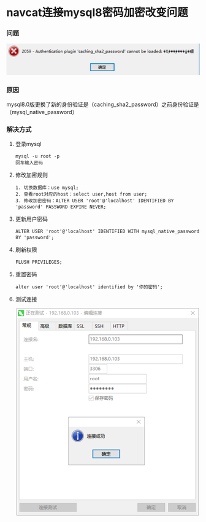# navcat连接mysql8密码加密改变问题

### 问题

![1570197902588](.\解决navcat无法连接mysql8问题.assets\1570197902588.png)

### 原因

mysql8.0版更换了新的身份验证是（caching_sha2_password）之前身份验证是（mysql_native_password）



### 解决方式

1. 登录mysql

   ```mysql
   mysql -u root -p
   回车输入密码
   ```

2. 修改加密规则

   ```mysql
   1. 切换数据库：use mysql;
   2. 查看root对应的host：select user,host from user;
   3. 修改加密密码：ALTER USER 'root'@'localhost' IDENTIFIED BY 'password' PASSWORD EXPIRE NEVER;
   ```

3. 更新用户密码

   ```mysql
   ALTER USER 'root'@'localhost' IDENTIFIED WITH mysql_native_password BY 'password';
   ```

4. 刷新权限

   ```mysql
   FLUSH PRIVILEGES; 
   ```

5. 重置密码

   ```mysql
   alter user 'root'@'localhost' identified by '你的密码';
   ```

6. 测试连接

   ![1570198313919](.\解决navcat无法连接mysql8问题.assets\1570198313919.png)

   